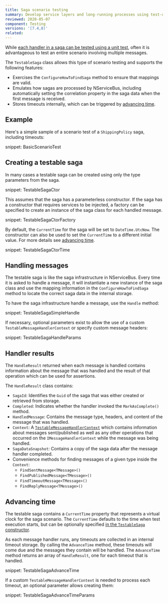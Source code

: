 ```yaml
---
title: Saga scenario testing
summary: Develop service layers and long-running processes using test-driven development.
reviewed: 2020-05-07
component: Testing
versions: '[7.4,8)'
related:
---
```


While [each handler in a saga can be tested using a unit test](/samples/unit-testing/#testing-a-saga), often it is advantageous to test an entire scenario involving multiple messages.

The `TestableSaga` class allows this type of scenario testing and supports the following features:

* Exercises the `ConfigureHowToFindSaga` method to ensure that mappings are valid.
* Emulates how sagas are processed by NServiceBus, including automatically setting the correlation property in the saga data when the first message is received.
* Stores timeouts internally, which can be triggered by [advancing time](#advancing-time).

## Example

Here's a simple sample of a scenario test of a `ShippingPolicy` saga, including timeouts:

snippet: BasicScenarioTest

## Creating a testable saga

In many cases a testable saga can be created using only the type parameters from the saga.

snippet: TestableSagaCtor

This assumes that the saga has a parameterless constructor. If the saga has a constructor that requires services to be injected, a factory can be specified to create an instance of the saga class for each handled message.

snippet: TestableSagaCtorFactory

By default, the `CurrentTime` for the saga will be set to `DateTime.UtcNow`. The constructor can also be used to set the `CurrentTime` to a different initial value. For more details see [advancing time](#advancing-time).

snippet: TestableSagaCtorTime

## Handling messages

The testable saga is like the saga infrastructure in NServiceBus. Every time it is asked to handle a message, it will instantiate a new instance of the saga class and use the mapping information in the `ConfigureHowToFindSaga` method to locate the correct saga data in the internal storage.

To have the saga infrastructure handle a message, use the `Handle` method:

snippet: TestableSagaSimpleHandle

If necessary, optional parameters exist to allow the use of a custom `TestableMessageHandlerContext` or specify custom message headers:

snippet: TestableSagaHandleParams

## Handler results

The `HandleResult` returned when each message is handled contains information about the message that was handled and the result of that operation which can be used for assertions.

The `HandleResult` class contains:

* `SagaId`: Identifies the `Guid` of the saga that was either created or retrieved from storage.
* `Completed`: Indicates whether the handler invoked the `MarkAsComplete()` method.
* `HandledMessage`: Contains the message type, headers, and content of the message that was handled.
* `Context`: A [`TestableMessageHandlerContext`](/nservicebus/testing/#testing-a-handler) which contains information about messages sent/published as well as any other operations that occurred on the `IMessageHandlerContext` while the message was being handled.
* `SagaDataSnapshot`: Contains a copy of the saga data after the message handler completed.
* Convenience methods for finding messages of a given type inside the `Context`:
  * `FindSentMessage<TMessage>()`
  * `FindPublishedMessage<TMessage>()`
  * `FindTimeoutMessage<TMessage>()`
  * `FindReplyMessage<TMessage>()`

## Advancing time

The testable saga contains a `CurrentTime` property that represents a virtual clock for the saga scenario. The `CurrentTime` defaults to the time when test execution starts, but can be optionally specified [in the `TestableSaga` constructor](#creating-a-testable-saga).

As each message handler runs, any timeouts are collected in an internal timeout storage. By calling the `AdvanceTime` method, these timeouts will come due and the messages they contain will be handled. The `AdvanceTime` method returns an array of `HandleResult`, one for each timeout that is handled.

snippet: TestableSagaAdvanceTime

If a custom `TestableMessageHandlerContext` is needed to process each timeout, an optional parameter allows creating them:

snippet: TestableSagaAdvanceTimeParams